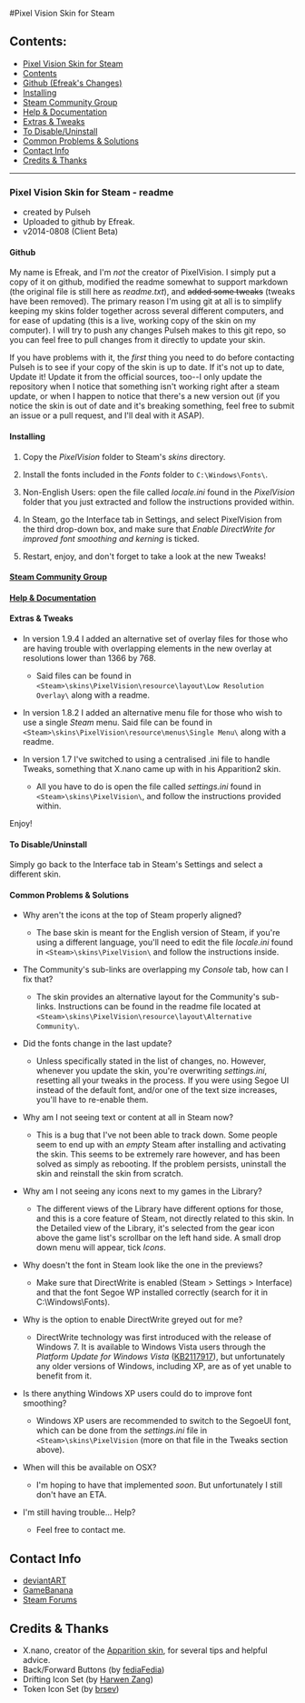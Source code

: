 #Pixel Vision Skin for Steam

## Contents:

* [Pixel Vision Skin for Steam](#pixel-vision-skin-for-steam)
 * [Contents](#contents)
 * [Github (Efreak's Changes)](#github)
 * [Installing](#installing)
 * [Steam Community Group](#steam-community-group)
 * [Help & Documentation](#help--documentation)
 * [Extras & Tweaks](#extras--tweaks)
 * [To Disable/Uninstall](#to-disableuninstall)
 * [Common Problems & Solutions](#common-problems--solutions)
* [Contact Info](#contact-info)
* [Credits & Thanks](#credits--thanks)

---

### Pixel Vision Skin for Steam - readme

* created by Pulseh
* Uploaded to github by Efreak.
* v2014-0808 (Client Beta)

#### Github

My name is Efreak, and I'm *not* the creator of PixelVision. I simply put a copy of it on github, modified the readme somewhat to support markdown (the original file is still here as *readme.txt*), and ~~added some tweaks~~ (tweaks have been removed). The primary reason I'm using git at all is to simplify keeping my skins folder together across several different computers, and for ease of updating (this is a live, working copy of the skin on my computer). I will try to push any changes Pulseh makes to this git repo, so you can feel free to pull changes from it directly to update your skin.

If you have problems with it, the *first* thing you need to do before contacting Pulseh is to see if your copy of the skin is up to date. If it's not up to date, Update it! Update it from the official sources, too--I only update the repository when I notice that something isn't working right after a steam update, or when I happen to notice that there's a new version out (if you notice the skin is out of date and it's breaking something, feel free to submit an issue or a pull request, and I'll deal with it ASAP).

#### Installing

1. Copy the *PixelVision* folder to Steam's *skins* directory.

2. Install the fonts included in the *Fonts* folder to `C:\Windows\Fonts\`.

2. Non-English Users: open the file called *locale.ini* found in the *PixelVision* folder that you just extracted and follow the instructions provided within.

4. In Steam, go the Interface tab in Settings, and select PixelVision from the third drop-down box, and make sure that *Enable DirectWrite for improved font smoothing and kerning* is ticked.

5. Restart, enjoy, and don't forget to take a look at the new Tweaks!

#### [Steam Community Group](http://steamcommunity.com/groups/pixelvisionskin)

#### [Help & Documentation](http://steamcommunity.com/groups/pixelvisionskin/discussions/1/)


#### Extras & Tweaks

* In version 1.9.4 I added an alternative set of overlay files for those who are having trouble with overlapping elements in the new overlay at resolutions lower than 1366 by 768.
  * Said files can be found in `<Steam>\skins\PixelVision\resource\layout\Low Resolution Overlay\` along with a readme.

* In version 1.8.2 I added an alternative menu file for those who wish to use a single *Steam* menu. Said file can be found in `<Steam>\skins\PixelVision\resource\menus\Single Menu\` along with a readme.

* In version 1.7 I've switched to using a centralised .ini file to handle Tweaks, something that X.nano came up with in his Apparition2 skin.
  * All you have to do is open the file called *settings.ini* found in `<Steam>\skins\PixelVision\`, and follow the instructions provided within.

Enjoy!



#### To Disable/Uninstall

Simply go back to the Interface tab in Steam's Settings and select a different skin.



#### Common Problems & Solutions

* Why aren't the icons at the top of Steam properly aligned?
  * The base skin is meant for the English version of Steam, if you're using a different language, you'll need to edit the file *locale.ini* found in `<Steam>\skins\PixelVision\` and follow the instructions inside.

* The Community's sub-links are overlapping my *Console* tab, how can I fix that?
  * The skin provides an alternative layout for the Community's sub-links. Instructions can be found in the readme file located at `<Steam>\skins\PixelVision\resource\layout\Alternative Community\`.
  
* Did the fonts change in the last update?
  * Unless specifically stated in the list of changes, no. However, whenever you update the skin, you're overwriting *settings.ini*, resetting all your tweaks in the process. If you were using Segoe UI instead of the default font, and/or one of the text size increases, you'll have to re-enable them.
  
* Why am I not seeing text or content at all in Steam now?
  * This is a bug that I've not been able to track down. Some people seem to end up with an *empty* Steam after installing and activating the skin. This seems to be extremely rare however, and has been solved as simply as rebooting. If the problem persists, uninstall the skin and reinstall the skin from scratch.
  
* Why am I not seeing any icons next to my games in the Library?
  * The different views of the Library have different options for those, and this is a core feature of Steam, not directly related to this skin. In the Detailed view of the Library, it's selected from the gear icon above the game list's scrollbar on the left hand side. A small drop down menu will appear, tick *Icons*.
  
* Why doesn't the font in Steam look like the one in the previews?
  * Make sure that DirectWrite is enabled (Steam > Settings > Interface) and that the font Segoe WP installed correctly (search for it in C:\Windows\Fonts).
  
* Why is the option to enable DirectWrite greyed out for me?
  * DirectWrite technology was first introduced with the release of Windows 7. It is available to Windows Vista users through the *Platform Update for Windows Vista* ([KB2117917](http://support.microsoft.com/kb/2117917)), but unfortunately any older versions of Windows, including XP, are as of yet unable to benefit from it.
  
* Is there anything Windows XP users could do to improve font smoothing?
  * Windows XP users are recommended to switch to the SegoeUI font, which can be done from the *settings.ini* file in `<Steam>\skins\PixelVision` (more on that file in the Tweaks section above).
  
* When will this be available on OSX?
  * I'm hoping to have that implemented *soon*. But unfortunately I still don't have an ETA.
  
* I'm still having trouble... Help?
  * Feel free to contact me.


## Contact Info

* [deviantART](http://pulseh.deviantart.com)
* [GameBanana](http://www.gamebanana.com/guis/26048)
* [Steam Forums](http://forums.steampowered.com/forums/showthread.php?t=1914848)



## Credits & Thanks

* X.nano, creator of the [Apparition skin](http://forums.steampowered.com/forums/showthread.php?t=1421090), for several tips and helpful advice.
* Back/Forward Buttons (by [fediaFedia](http://fediafedia.deviantart.com))
* Drifting Icon Set (by [Harwen Zang](http://www.harwen.net))
* Token Icon Set (by [brsev](http://www.brsev.com))
